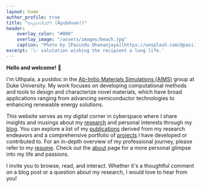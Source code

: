 ```yaml
---
layout: home
author_profile: true
title: "ආයුබෝවන්! (Āyubōvan!)"
header:
    overlay_color: "#000"
    overlay_image: "/assets/images/beach.jpg"
    caption: "Photo by [Pasindu Dhananjaya](https://unsplash.com/@pasiiijay) on [Unsplash](https://unsplash.com)"
excerpt: '\- salutation wishing the recipient a long life.'
---
```

**Hello and welcome!** 👋

I'm Uthpala, a postdoc in the [Ab-Initio Materials Simulations (AIMS)](https://aims.pratt.duke.edu) group at Duke University. My work focuses on developing computational methods and tools to design and characterize novel materials, which have broad applications ranging from advancing semiconductor technologies to enhancing renewable energy solutions.

This website serves as my digital corner in cyberspace where I share insights and musings about my [research](/research) and personal interests through my [blog](/year-archive). You can explore a list of my [publications](/publications/) derived from my research endeavors and a comprehensive portfolio of [projects](/projects) I have developed or contributed to. For an in-depth overview of my professional journey, please refer to my [resume](/resume/). Check out the [about](/about/) page for a more personal glimpse into my life and passions.

I invite you to browse, read, and interact. Whether it's a thoughtful comment on a blog post or a question about my research, I would love to hear from you!
